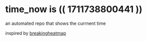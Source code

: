 # time_now is (( 1711738800441 ))

an automated repo that shows the currnent time

inspired by [breakingheatmap](https://github.com/breakingheatmap/breakingheatmap)